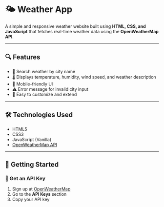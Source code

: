 # 🌤 Weather App

A simple and responsive weather website built using **HTML, CSS, and JavaScript** that fetches real-time weather data using the **OpenWeatherMap API**.

---

## 🔍 Features

- 🌆 Search weather by city name
- 🌡️ Displays temperature, humidity, wind speed, and weather description
- 📱 Mobile-friendly UI
- ⚠️ Error message for invalid city input
- 🔧 Easy to customize and extend

---

## 🛠️ Technologies Used

- HTML5
- CSS3
- JavaScript (Vanilla)
- [OpenWeatherMap API](https://openweathermap.org/api)

---

## 🚀 Getting Started

### 🔑 Get an API Key

1. Sign up at [OpenWeatherMap](https://home.openweathermap.org/users/sign_up)
2. Go to the **API Keys** section
3. Copy your API key


